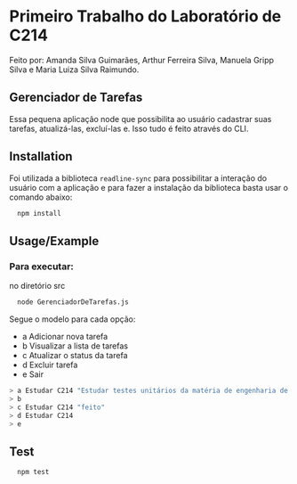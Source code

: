 # Primeiro Trabalho do Laboratório de C214

Feito por: Amanda Silva Guimarães, Arthur Ferreira Silva, Manuela Gripp Silva e Maria Luiza Silva Raimundo.

## Gerenciador de Tarefas

Essa pequena aplicação node que possibilita ao usuário cadastrar suas tarefas, atualizá-las, excluí-las e. Isso tudo é feito através do CLI.

## Installation

Foi utilizada a biblioteca `readline-sync` para possibilitar a interação do usuário com a aplicação e para fazer a instalação da biblioteca basta usar o comando abaixo:

```bash
  npm install
```

## Usage/Example

### Para executar:

no diretório src

```bash
  node GerenciadorDeTarefas.js
```

Segue o modelo para cada opção:

- a Adicionar nova tarefa
- b Visualizar a lista de tarefas
- c Atualizar o status da tarefa
- d Excluir tarefa
- e Sair

```javascript
> a Estudar C214 "Estudar testes unitários da matéria de engenharia de software"
> b
> c Estudar C214 "feito"
> d Estudar C214
> e
```
## Test

```bash
  npm test
```